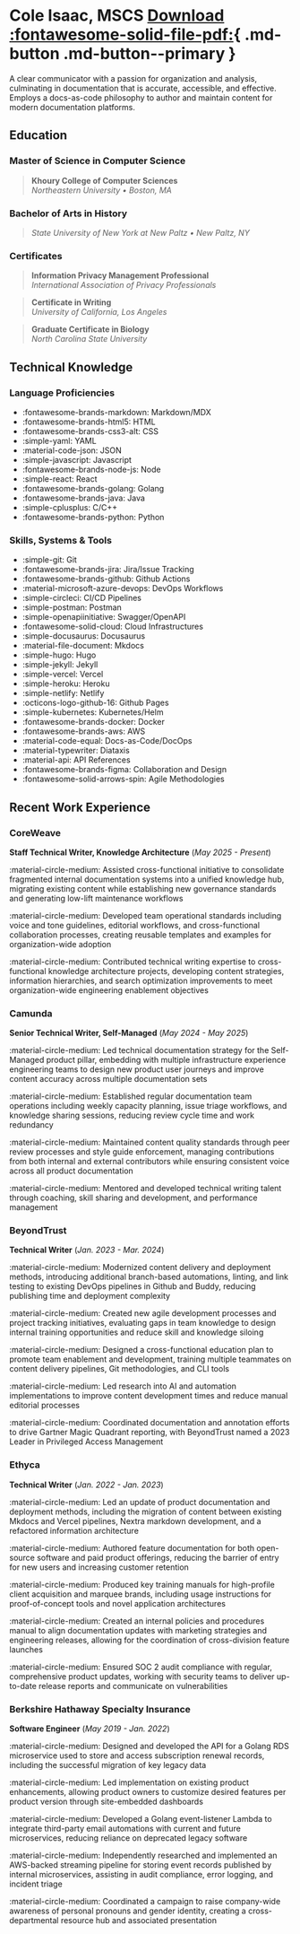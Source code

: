 # Cole Isaac, MSCS [Download :fontawesome-solid-file-pdf:](./assets/pdfs/garbo-cv.pdf){ .md-button .md-button--primary }

A clear communicator with a passion for organization and analysis, culminating in documentation that is accurate, accessible, and effective. Employs a docs-as-code philosophy to author and maintain content for modern documentation platforms.

<div id="resume" markdown>

## Education

### Master of Science in Computer Science

> **Khoury College of Computer Sciences**  
_Northeastern University • Boston, MA_

### Bachelor of Arts in History

> _State University of New York at New Paltz • New Paltz, NY_

### Certificates

> **Information Privacy Management Professional**  
_International Association of Privacy Professionals_

> **Certificate in Writing**  
_University of California, Los Angeles_

> **Graduate Certificate in Biology**  
_North Carolina State University_

## Technical Knowledge

### Language Proficiencies

- :fontawesome-brands-markdown: Markdown/MDX
- :fontawesome-brands-html5: HTML
- :fontawesome-brands-css3-alt: CSS
- :simple-yaml: YAML
- :material-code-json: JSON
- :simple-javascript: Javascript
- :fontawesome-brands-node-js: Node
- :simple-react: React
- :fontawesome-brands-golang: Golang
- :fontawesome-brands-java: Java
- :simple-cplusplus: C/C++
- :fontawesome-brands-python: Python

### Skills, Systems & Tools

- :simple-git: Git
- :fontawesome-brands-jira: Jira/Issue Tracking
- :fontawesome-brands-github: Github Actions
- :material-microsoft-azure-devops: DevOps Workflows
- :simple-circleci: CI/CD Pipelines
- :simple-postman: Postman
- :simple-openapiinitiative: Swagger/OpenAPI
- :fontawesome-solid-cloud: Cloud Infrastructures
- :simple-docusaurus: Docusaurus
- :material-file-document: Mkdocs
- :simple-hugo: Hugo
- :simple-jekyll: Jekyll
- :simple-vercel: Vercel
- :simple-heroku: Heroku
- :simple-netlify: Netlify
- :octicons-logo-github-16: Github Pages
- :simple-kubernetes: Kubernetes/Helm
- :fontawesome-brands-docker: Docker
- :fontawesome-brands-aws: AWS
- :material-code-equal: Docs-as-Code/DocOps
- :material-typewriter: Diataxis
- :material-api: API References
- :fontawesome-brands-figma: Collaboration and Design
- :fontawesome-solid-arrows-spin: Agile Methodologies

## Recent Work Experience

### CoreWeave

<span class="bump"><strong>Staff Technical Writer, Knowledge Architecture</strong> (<em>May 2025 - Present</em>)</span>

<div class="indent" markdown>
:material-circle-medium: Assisted cross-functional initiative to consolidate fragmented internal documentation systems into a unified knowledge hub, migrating existing content while establishing new governance standards and generating low-lift maintenance workflows

:material-circle-medium: Developed team operational standards including voice and tone guidelines, editorial workflows, and cross-functional collaboration processes, creating reusable templates and examples for organization-wide adoption

:material-circle-medium: Contributed technical writing expertise to cross-functional knowledge architecture projects, developing content strategies, information hierarchies, and search optimization improvements to meet organization-wide engineering enablement objectives
</div>

### Camunda

<span class="bump"><strong>Senior Technical Writer, Self-Managed</strong> (<em>May 2024 - May 2025</em>)</span>

<div class="indent" markdown>
:material-circle-medium: Led technical documentation strategy for the Self-Managed product pillar, embedding with multiple infrastructure experience engineering teams to design new product user journeys and improve content accuracy across multiple documentation sets

:material-circle-medium: Established regular documentation team operations including weekly capacity planning, issue triage workflows, and knowledge sharing sessions, reducing review cycle time and work redundancy

:material-circle-medium: Maintained content quality standards through peer review processes and style guide enforcement, managing contributions from both internal and external contributors while ensuring consistent voice across all product documentation

:material-circle-medium: Mentored and developed technical writing talent through coaching, skill sharing and development, and performance management

</div>

### BeyondTrust

<span class="bump"><strong>Technical Writer</strong> (<em>Jan. 2023 - Mar. 2024</em>)</span>

<div class="indent" markdown>

:material-circle-medium: Modernized content delivery and deployment methods, introducing additional branch-based automations, linting, and link testing to existing DevOps pipelines in Github and Buddy, reducing publishing time and deployment complexity

:material-circle-medium: Created new agile development processes and project tracking initiatives, evaluating gaps in team knowledge to design internal training opportunities and reduce skill and knowledge siloing

:material-circle-medium: Designed a cross-functional education plan to promote team enablement and development, training multiple teammates on content delivery pipelines, Git methodologies, and CLI tools

:material-circle-medium: Led research into AI and automation implementations to improve content development times and reduce manual editorial processes

:material-circle-medium: Coordinated documentation and annotation efforts to drive Gartner Magic Quadrant reporting, with BeyondTrust named a 2023 Leader in Privileged Access Management
</div> 

### Ethyca

<span class="bump"><strong>Technical Writer</strong> (<em>Jan. 2022 - Jan. 2023</em>)</span>

<div class="indent" markdown>
:material-circle-medium: Led an update of product documentation and deployment methods, including the migration of content between existing Mkdocs and Vercel pipelines, Nextra markdown development, and a refactored information architecture

:material-circle-medium: Authored feature documentation for both open-source software and paid product offerings, reducing the barrier of entry for new users and increasing customer retention

:material-circle-medium: Produced key training manuals for high-profile client acquisition and marquee brands, including usage instructions for proof-of-concept tools and novel application architectures 

:material-circle-medium: Created an internal policies and procedures manual to align documentation updates with marketing strategies and engineering releases, allowing for the coordination of cross-division feature launches 

:material-circle-medium: Ensured SOC 2 audit compliance with regular, comprehensive product updates, working with security teams to deliver up-to-date release reports and communicate on vulnerabilities
</div>

### Berkshire Hathaway Specialty Insurance

<span class="bump"><strong>Software Engineer</strong> (<em>May 2019 - Jan. 2022</em>)</span>

<div class="indent" markdown>
:material-circle-medium: Designed and developed the API for a Golang RDS microservice used to store and access subscription renewal records, including the successful migration of key legacy data

:material-circle-medium: Led implementation on existing product enhancements, allowing product owners to customize desired features per product version through site-embedded dashboards

:material-circle-medium: Developed a Golang event-listener Lambda to integrate third-party email automations with current and future microservices, reducing reliance on deprecated legacy software

:material-circle-medium: Independently researched and implemented an AWS-backed streaming pipeline for storing event records published by internal microservices, assisting in audit compliance, error logging, and incident triage

:material-circle-medium: Coordinated a campaign to raise company-wide awareness of personal pronouns and gender identity, creating a cross-departmental resource hub and associated presentation
</div>
</div>